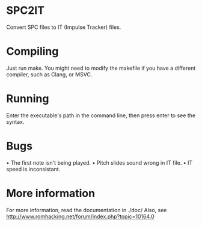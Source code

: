 SPC2IT
======

Convert SPC files to IT (Impulse Tracker) files.

Compiling
=========

Just run make. You might need to modify the makefile if you have a different compiler, such as Clang, or MSVC.

Running
=======

Enter the executable's path in the command line, then press enter to see the syntax.

Bugs
====

• The first note isn't being played.
• Pitch slides sound wrong in IT file.
• IT speed is inconsistant.

More information
================

For more information, read the documentation in ./doc/
Also, see http://www.romhacking.net/forum/index.php?topic=10164.0
